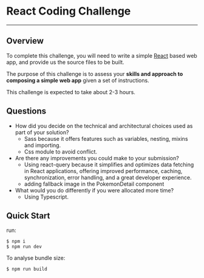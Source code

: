 # React Coding Challenge
---

## Overview

To complete this challenge, you will need to write a simple [React](https://facebook.github.io/react/) based web app, and provide us the source files to be built.

The purpose of this challenge is to assess your **skills and approach to composing a simple web app** given a set of instructions.

This challenge is expected to take about 2-3 hours.

## Questions 
- How did you decide on the technical and architectural choices used as part of your solution?
    - Sass because it offers features such as variables, nesting, mixins and importing.
    - Css module to avoid conflict.
- Are there any improvements you could make to your submission?
    - Using react-query because it simplifies and optimizes data fetching in React applications, offering improved performance, caching, synchronization, error handling, and 
      a great developer experience.
    - adding fallback image in the PokemonDetail component
- What would you do differently if you were allocated more time?
    - Using Typescript.


## Quick Start
<p>run:</p>

```
$ npm i
$ npm run dev
```

<p>To analyse bundle size:</p>

```
$ npm run build
```
 
 
